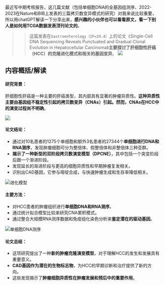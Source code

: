 最近写中期考核报告，这几篇文献（包括单细胞DNA的全基因组测序、2022-2023在Nature和BIB上发表的三篇拷贝数变异模式的研究）对我来说比较重要，所以用chatGPT解读一下分享出来，**感兴趣的小伙伴也可以看看原文，看一下别人是如何用TCGA数据发表顶刊论文的**。

>> 这篇发表在`Gastroenterology（IF=29.4）`上的论文《Single-Cell DNA Sequencing Reveals Punctuated and Gradual Clonal Evolution in Hepatocellular Carcinoma》**主要探讨了肝细胞性肝癌（HCC）的克隆进化模式和相关的基因变异**。
![](https://files.mdnice.com/user/23696/1b009094-a4d5-4efc-889c-ba108b49458d.png)

## 内容概括/解读

#### 研究背景：
肝细胞性肝癌是一种主要的肝癌类型，其内部具有显著的肿瘤异质性。**这种异质性主要由基因组不稳定性引起的拷贝数变异（CNAs）引起。然而，CNAs在HCC中的演变过程尚不明确**。

![](https://files.mdnice.com/user/23696/90d44bb5-d88b-45df-9044-97a514b35923.png)


#### 论文结论：

- 通过对10名患者的1275个单细胞和额外3名患者的27344个**单细胞进行DNA和RNA测序**，发现肿瘤细胞可分为整倍体、假整倍体和非整倍体三种亚群。
- **揭示了一种新型的双阶段拷贝数演变模型（DPCNE）**，其中包括一个突变阶段后跟一个渐进阶段。
- 发现延长的渐进阶段与更高的细胞异质性和早期肿瘤复发相关。
- 识别出CAD基因，它参与嘧啶合成，与快速肿瘤生成和生存率降低相关。


![进化模型](https://files.mdnice.com/user/23696/34fd0713-b5fc-4fd8-afb3-a62f2b04b046.png)


#### 主要方法：

- 对HCC患者的肿瘤组织进行**单细胞DNA和RNA测序**。
- 通过统计拟合模型比较来研究CNA累积模式。
- 通过整合大规模RNA测序数据和免疫组化染色分析来**鉴定潜在的驱动基因**。

![单细胞DNA测序](https://files.mdnice.com/user/23696/ab50f5e3-0fef-4cce-a438-2cdd0e390f42.png)


#### 论文总结：

- 这项研究提出了一种**新的肿瘤克隆演变模型**，对于理解HCC的发生和发展具有重要意义。
- **CAD基因作为潜在的生物标志物**，为HCC的早期诊断和治疗提供了新的方向。
- 这些发现揭示了**肿瘤细胞异质性在肿瘤发展和预后中的重要作用**。



